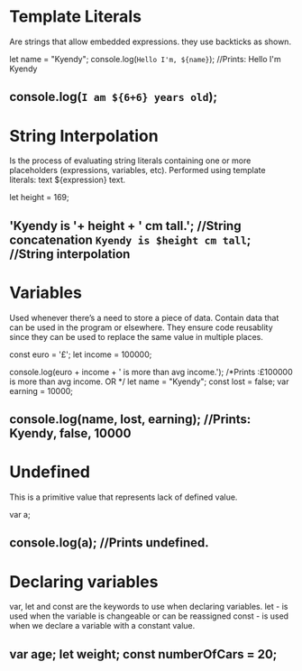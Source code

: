 # Template Literals

Are strings that allow embedded expressions. they use backticks as shown.


let name = "Kyendy";
console.log(`Hello I'm, ${name}`);
//Prints: Hello I'm Kyendy

console.log(`I am ${6+6} years old`);
---------------------------------------------------------------------------------

# String Interpolation

Is the process of evaluating string literals containing one or more placeholders (expressions, variables, etc).
Performed using template literals: text ${expression} text.


let height = 169;

'Kyendy is '+ height + ' cm tall.'; //String concatenation
`Kyendy is $height cm tall`; //String interpolation
---------------------------------------------------------------------------------

# Variables

Used whenever there’s a need to store a piece of data.
Contain data that can be used in the program or elsewhere.
They ensure code reusablity since they can be used to replace the same value in multiple places.


const euro = '£';
let income = 100000;

console.log(euro + income + ' is more than avg income.');
/*Prints :£100000 is more than avg income.
OR
*/
let name = "Kyendy";
const lost = false;
var earning = 10000;

console.log(name, lost, earning);
//Prints: Kyendy, false, 10000
---------------------------------------------------------------------------------
  
# Undefined

This is a primitive value that represents lack of defined value.


var a;

console.log(a); //Prints undefined.
---------------------------------------------------------------------------------
# Declaring variables

var, let and const are the keywords to use when declaring variables.
let - is used when the variable is changeable or can be reassigned 
const - is used when we declare a variable with a constant value.


var age;
let weight;
const numberOfCars = 20;
---------------------------------------------------------------------------------
 
